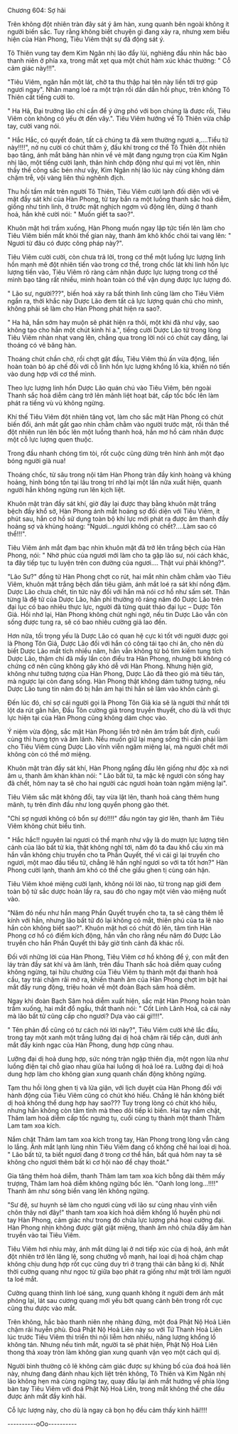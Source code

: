 




Chương 604: Sợ hãi


Trên không đột nhiên tràn đây sát ý âm hàn, xung quanh bên ngoài không ít người biến sắc. Tuy rằng không biết chuyện gì đang xảy ra, nhưng xem biểu hiện của Hàn Phong, Tiêu Viêm thật sự đã động sát ý.

Tô Thiên vung tay đem Kim Ngân nhị lão đẩy lùi, nghiêng đầu nhìn hắc bào thanh niên ở phía xa, trong mắt xẹt qua một chút hàm xúc khác thường: " Cỗ cảm giác này!!!".

"Tiêu Viêm, ngăn hắn một lát, chờ ta thu thập hai tên này liền tới trợ gúp ngươi ngay". Nhãn mang loé ra một trận rồi dần dần hồi phục, trên không Tô Thiên cất tiếng cười to.

" Ha Hả, Đại trưởng lão chỉ cần để ý ứng phó với bọn chúng là được rồi, Tiêu Viêm còn không có yếu ớt đến vây.". Tiêu Viêm hướng về Tô Thiên vừa chắp tay, cười vang nói.

" Hắc Hắc, có quyết đoán, tất cả chúng ta đã xem thường ngươi a,….Tiểu tử này!!!!", nở nụ cười có chút thâm ý, đấu khí trong cơ thể Tô Thiên đột nhiên bạo tăng, ánh mắt băng hàn nhìn về vẻ mặt đang ngưng trọn của Kim Ngân nhị lão, một tiếng cười lạnh, thân hình chớp động như quỉ mị vọt lên, nhìn thấy thế công sắc bén như vậy, Kim Ngân nhị lão lúc này cũng không dám chậm trễ, vội vàng liên thủ nghênh địch.

Thu hồi tầm mắt trên người Tô Thiên, Tiêu Viêm cười lạnh đối diện với vẻ mặt đầy sát khí của Hàn Phong, từ tay bắn ra một luồng thanh sắc hoả diễm, giống như tinh linh, ở trước mặt nghịch ngợm vũ động lên, dừng ở thanh hoả, hắn khẽ cười nói: " Muốn giết ta sao?".

Khuôn mặt hơi trầm xuống, Hàn Phong muốn ngay lập tức tiến lên làm cho Tiêu Viêm biến mất khỏi thế gian này, thanh âm khô khốc chói tai vang lên: " Ngươi từ đâu có được công pháp này?".

Tiêu Viêm cười cười, còn chưa trả lời, trong cơ thể một luồng lực lượng linh hồn mạnh mẽ đột nhiên tiến vào trong cơ thể, trong chốc lát khi linh hồn lực lượng tiến vào, Tiêu Viêm rõ ràng cảm nhận được lực lượng trong cơ thể mình bạo tăng rất nhiều, mình hoàn toàn có thể vận dụng được lực lượng đó.

" Lão sư, người???", biến hoá xảy ra bất thình lình cũng làm cho Tiêu Viêm ngẩn ra, thời khắc này Dược Lão đem tất cả lực lượng quán chú cho mình, không phải sẽ làm cho Hàn Phong phát hiện ra sao?.

" Ha hả, hắn sớm hay muộn sẽ phát hiện ra thôi, một khi đã như vậy, sao không tạo cho hắn một chút kinh hỉ a.", tiếng cười Dược Lão từ trong lòng Tiêu Viêm nhàn nhạt vang lên, chẳng qua trong lời nói có chút cay đắng, lại thoáng có vẻ băng hàn.

Thoáng chút chần chờ, rồi chợt gật đầu, Tiêu Viêm thủ ấn vừa động, liền hoàn toàn bỏ áp chế đối với cỗ linh hồn lực lượng khổng lồ kia, khiến nó tiến vào dung hợp với cơ thể mình.

Theo lực lượng linh hồn Dược Lão quán chú vào Tiêu Viêm, bên ngoài Thanh sắc hoả diễm càng trở lên mãnh liệt hoạt bát, cấp tốc bốc lên làm phát ra tiếng vù vù không ngừng.

Khí thế Tiêu Viêm đột nhiên tăng vọt, làm cho sắc mặt Hàn Phong có chút biến đổi, ánh mắt gắt gao nhìn chằm chằm vào người trước mặt, rồi thân thể đột nhiên run lên bốc lên một luồng thanh hoả, hắn mơ hồ cảm nhân được một cỗ lực lượng quen thuộc.

Trong đầu nhanh chóng tìm tòi, rốt cuộc cũng dừng trên hình ảnh một đạo bóng người già nua!

Thoáng chốc, từ sâu trong nội tâm Hàn Phong tràn đầy kinh hoàng và khủng hoảng, hình bóng tồn tại lâu trong trí nhớ lại một lần nữa xuất hiện, quanh người hắn không ngừng run lên kịch liệt.

Khuôn mặt tràn đầy sát khí, giờ đây lại được thay bằng khuôn mặt trắng bệch đầy khổ sở, Hàn Phong ánh mắt hoảng sợ đối diện với Tiêu Viêm, ít phút sau, hắn cơ hồ sử dụng toàn bộ khí lực mới phát ra được âm thanh đầy hoảng sợ và khủng hoảng: "Ngươi…ngươi không có chết?....Làm sao có thể!!!".

Tiêu Viêm ánh mắt đạm bạc nhìn khuôn mặt đã trở lên trắng bệch của Hàn Phong, nói: " Nhờ phúc của ngươi mới làm cho ta gặp lão sư, nói cách khác, ta đây tiếp tục tu luyện trên con đường của ngươi…. Thật vui phải không?".

"Lão Sư?" đồng tử Hàn Phong chợt co rút, hai mắt nhìn chằm chằm vào Tiêu Viêm, khuôn mặt trắng bệch dần tiêu giảm, ánh mắt loé ra sát khí nồng đậm. Dược Lão chưa chết, tin tức này đối với hắn mà nói cơ hồ như sấm sét. Thân từng là đệ tử của Dược Lão, hắn phi thường rõ ráng năm đó Dược Lão trên đại lục có bao nhiêu thực lực, người đã từng quát tháo đại lục – Dược Tôn Giả. Hồi nhớ lại, Hàn Phong không chút nghi ngờ, nếu tin Dược Lão vẫn còn sống được tung ra, sẽ có bao nhiêu cường giả lao đến.

Hơn nữa, tối trọng yếu là Dược Lão có quan hệ cực kì tốt với người được gọi là Phong Tôn Giả, Dược Lão đối với hắn có công tái tạo chi ân, cho nên dù biết Dược Lão mất tích nhiều năm, hắn vẫn không từ bỏ tìm kiếm tung tích Dược Lão, thậm chí đã mấy lần còn điều tra Hàn Phong, nhưng bởi không có chứng cớ nên cũng không gây khó dễ với Hàn Phong. Nhưng hiện giờ, không như tưởng tượng của Hàn Phong, Dược Lão đã theo gió mà tiêu tán, mà ngược lại còn đang sống. Hàn Phong thật không dám tưởng tượng, nếu Dược Lão tung tin năm đó bị hắn ám hại thì hắn sẽ lâm vào khốn cảnh gì.

Đến lúc đó, chỉ sợ cái người gọi là Phong Tôn Giả kia sẽ là người thứ nhất tới lột da rút gân hắn, Đấu Tôn cường giả trong truyền thuyết, cho dù là với thực lực hiện tại của Hàn Phong cũng không dám chọc vào.

Ý niệm vừa động, sắc mặt Hàn Phong liền trở nên âm trầm bất định, cuối cùng thì hung tợn và âm lãnh. Nếu muốn giữ lại mạng sống thì cần phải làm cho Tiêu Viêm cùng Dược Lão vĩnh viễn ngậm miệng lại, mà người chết mới không còn có thể mở miệng.

Khuôn mặt tràn đầy sát khí, Hàn Phong ngẩng đầu lên giống như độc xà nơi âm u, thanh âm khàn khàn nói: " Lão bất tử, ta mặc kệ ngươi còn sống hay đã chết, hôm nay ta sẽ cho hai người các ngươi hoàn toàn ngậm miệng lại".

Tiêu Viêm sắc mặt không đổi, tay vừa lật lên, thanh hoả càng thêm hung mãnh, tụ trên đỉnh đầu như long quyển phong gào thét.

"Chỉ sợ ngươi không có bổn sự đó!!!!" đầu ngón tay giơ lên, thanh âm Tiêu Viêm không chút biểu tình.

" Hắc hắc!! nguyên lai ngươi có thể mạnh như vậy là do mượn lực lượng tiên cảnh của lão bất tử kia, thật không nghĩ tới, năm đó ta đau khổ cầu xin mà hắn vẫn không chịu truyền cho ta Phần Quyết, thế vì cái gì lại truyền cho ngươi, một mao đầu tiểu tử, chẳng lẽ hắn nghĩ ngươi so với ta tốt hơn?" Hàn Phong cười lạnh, thanh âm khó có thể che giấu ghen tị cùng oán hận.

Tiêu Viêm khoé miệng cười lạnh, không nói lời nào, từ trong nạp giới đem toàn bộ tử sắc dược hoàn lấy ra, sau đó cho ngay một viên vào miệng nuốt vào.

"Năm đó nếu như hắn mang Phần Quyết truyền cho ta, ta sẽ càng thêm lễ kính với hắn, nhưng lão bất tử đó lại không có mắt, thiên phú của ta lẽ nào hắn còn không biết sao?". Khuôn mặt hơi có chút đỏ lên, tâm tình Hàn Phong cơ hồ có điểm kích động, hắn vẫn cho rằng nếu năm đó Dược Lão truyền cho hắn Phần Quyết thì bây giờ tình cảnh đã khác rồi.

Đối với những lời của Hàn Phong, Tiêu Viêm cơ hồ không để ý, con mắt đen láy tràn đầy sát khí và âm lãnh, trên đầu Thanh sắc hoả diễm quay cuồng không ngừng, tại hữu chưởng của Tiêu Viêm tụ thành một đại thanh hoả cầu, tay trái chậm rãi mở ra, khiến thanh âm của Hàn Phong chợt im bặt hai mắt đầy rung động, triệu hoán về một đoàn Bạch sâm hoả diễm.

Ngay khi đoàn Bạch Sâm hoả diễm xuất hiện, sắc mặt Hàn Phong hoàn toàn trầm xuống, hai mắt đổ ngầu, thất thanh nói: " Cốt Linh Lãnh Hoả, cả cái này mà lão bất tử cũng cấp cho ngươi? Dựa vào cái gì!!!!".

" Tên phản đồ cũng có tư cách nói lời này?", Tiêu Viêm cười khẽ lắc đầu, trong tay một xanh một trắng lưỡng đại dị hoả chậm rãi tiếp cận, dưới ánh mắt đấy kinh ngạc của Hàn Phong, dung hợp cũng nhau.

Lưỡng đại dị hoả dung hợp, sức nóng tràn ngập thiên địa, một ngọn lửa như luồng điện tại chỗ giao nhau giũa hai luồng dị hoả loé ra. Lưỡng đại dị hoả dung hợp làm cho không gian xung quanh chấn động không ngừng.

Tạm thu hồi lòng ghen tị và lửa giận, với lịch duyệt của Hàn Phong đối với hành động của Tiêu Viêm cũng có chút khó hiểu. Chẳng lẽ hắn không biết dị hoả không thể dung hợp hay sao??? Tuy trong lòng có chút khó hiểu, nhưng hắn không còn tâm tình mà theo dõi tiếp kì biến. Hai tay nắm chặt, Thâm lam hoả diễm cấp tốc ngưng tụ, cuối cùng tụ thành một thanh Thâm Lam tam xoa kích.

Nắm chặt Thâm lam tam xoa kích trong tay, Hàn Phong trong lòng vẫn càng lo lắng. Ánh mắt lạnh lùng nhìn Tiêu Viêm đang cố khống chế hai loại dị hoả. " Lão bất tử, ta biết ngươi đang ở trong cơ thể hắn, bất quá hôm nay ta sẽ không cho ngươi thêm bất kì cơ hội nào để chạy thoát."

Gia tăng thêm hoả diễm, thanh Thâm lam tam xoa kích bỗng dài thêm mấy trượng, Thâm lam hoả diễm không ngừng bốc lên. "Oanh long long…!!!!" Thanh âm như sóng biển vang lên không ngừng.

"Sư đệ, sư huynh sẽ làm cho ngươi cùng với lão sư cùng nhau vĩnh viễn chôn thây nơi đây!" thanh tam xoa kích hoả diễm khổng lồ huyễn phù nơi tay Hàn Phong, cảm giác như trong đó chứa lực lượng phá hoại cường đại. Hàn Phong nhịn không được giật giật miệng, thanh âm nhỏ chứa đầy âm hàn truyền vào tai Tiêu Viêm.

Tiêu Viêm hơi nhíu mày, ánh mắt dừng lại ở nơi tiếp xúc của dị hoả, ánh mắt đột nhiên trở lên lăng lệ, song chưởng vỗ mạnh, hai loại dị hoả chậm chạp không chịu dung hợp rốt cục cũng duy trì ở trạng thái cân bằng kì dị. Nhất thời cường quang như ngọc từ giữa bạo phát ra giống như mặt trời làm người ta loé mắt.

Cường quang thình lính loé sáng, xung quanh không ít người đem ánh mắt phóng lại, lát sau cương quang mới yếu bớt quang cảnh bên trong rốt cục cũng thu được vào mắt.

Trên không, hắc bào thanh niên nhẹ nhàng đứng, một đoá Phật Nộ Hoả Liên chậm rãi huyễn phù. Đoá Phật Nộ Hoả Liên này so với Tử Thanh Hoả Liên lúc trước Tiêu Viêm thi triển thì nội liễm hơn nhiều, năng lượng khổng lồ không tán. Nhưng nếu tinh mắt, người ta sẽ phát hiện, Phật Nộ Hoả Liên thong thả xoay tròn làm không gian xung quanh vặn vẹo một cách quỉ dị.

Người bình thường cõ lẽ không cảm giác được sự khủng bố của đoá hoả liên này, nhưng đang đánh nhau kịch liệt trên không, Tô Thiên và Kim Ngân nhị lão không hẹn mà cùng ngừng tay, quay đầu lại ánh mắt hướng về phía lòng bàn tay Tiêu Viêm với đoá Phật Nộ Hoả Liên, trong mắt không thể che dấu được ánh mắt đầy kinh hãi.

Cỗ lực lượng này, cho dù là ngay cả bọn họ đều cảm thấy kinh hãi!!!!

----------oOo----------




